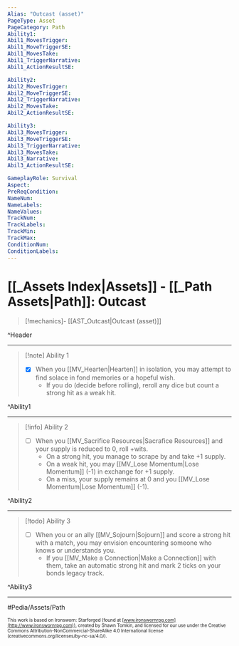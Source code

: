 ```yaml
---
Alias: "Outcast (asset)"
PageType: Asset
PageCategory: Path
Ability1:
Abil1_MovesTrigger:
Abil1_MoveTriggerSE:
Abil1_MovesTake:
Abil1_TriggerNarrative:
Abil1_ActionResultSE:

Ability2:
Abil2_MovesTrigger:
Abil2_MoveTriggerSE:
Abil2_TriggerNarrative:
Abil2_MovesTake:
Abil2_ActionResultSE:

Ability3:
Abil3_MovesTrigger:
Abil3_MoveTriggerSE:
Abil3_TriggerNarrative:
Abil3_MovesTake:
Abil3_Narrative:
Abil3_ActionResultSE:

GameplayRole: Survival
Aspect:
PreReqCondition: 
NameNum:
NameLabels:
NameValues:
TrackNum:
TrackLabels:
TrackMin:
TrackMax:
ConditionNum:
ConditionLabels:
---
```

# [[_Assets Index|Assets]] - [[_Path Assets|Path]]: Outcast

> [!mechanics]- [[AST_Outcast|Outcast (asset)]]

^Header

___
> [!note] Ability 1
> - [x] When you [[MV_Hearten|Hearten]] in isolation, you may attempt to find solace in fond memories or a hopeful wish. 
> 	- If you do (decide before rolling), reroll any dice but count a strong hit as a weak hit.

^Ability1

___
> [!info] Ability 2
> - [ ] When you [[MV_Sacrifice Resources|Sacrafice Resources]] and your supply is reduced to 0, roll +wits. 
> 	- On a strong hit, you manage to scrape by and take +1 supply. 
> 	- On a weak hit, you may [[MV_Lose Momentum|Lose Momentum]] (-1) in exchange for +1 supply. 
> 	- On a miss, your supply remains at 0 and you [[MV_Lose Momentum|Lose Momentum]] (-1).

^Ability2

___
> [!todo] Ability 3
> - [ ] When you or an ally [[MV_Sojourn|Sojourn]] and score a strong hit with a match, you may envision encountering someone who knows or understands you. 
> 	- If you [[MV_Make a Connection|Make a Connection]] with them, take an automatic strong hit and mark 2 ticks on your bonds legacy track.

^Ability3

___

#Pedia/Assets/Path 

<font size=-2>This work is based on Ironsworn: Starforged (found at [www.ironswornrpg.com](http://www.ironswornrpg.com)), created by Shawn Tomkin, and licensed for our use under the Creative Commons Attribution-NonCommercial-ShareAlike 4.0 International license  (creativecommons.org/licenses/by-nc-sa/4.0/).</font>